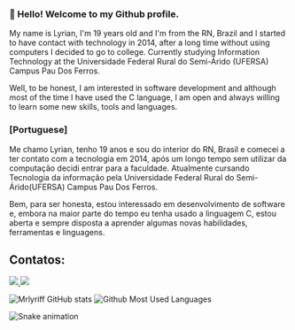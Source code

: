 
### 👋 Hello! Welcome to my Github profile.
<p>
My name is Lyrian, I'm 19 years old and I'm from the RN, Brazil and I started to have contact with technology in 2014, after a long time without using computers I decided to go to college.
Currently studying Information Technology at the Universidade Federal Rural do Semi-Árido (UFERSA) Campus Pau Dos Ferros.

Well, to be honest, I am interested in software development and although most of the time I have used the C language, I am open and always willing to learn some new skills, tools and languages.
<p>

<p>

  
   ### [Portuguese]
Me chamo Lyrian, tenho 19 anos e sou do interior do RN, Brasil e comecei a ter contato com a tecnologia em 2014, após um longo tempo sem utilizar da computação decidi entrar para a faculdade.
Atualmente cursando Tecnologia da informação pela Universidade Federal Rural do Semi-Árido(UFERSA) Campus Pau Dos Ferros.

Bem, para ser honesta, estou interessado em desenvolvimento de software e, embora na maior parte do tempo eu tenha usado a linguagem C, estou aberta e sempre disposta a aprender algumas novas habilidades, ferramentas e linguagens.

## Contatos:
<div>
<a href="https://instagram.com/lyrian__" target="_blank">
<img loading="lazy" src="https://img.shields.io/badge/-Instagram-%23E4405F?style=for-the-badge&logo=instagram&logoColor=white" target="_blank">
</a>
<a href = "mailto:lyrif019@gmail.com"><img loading="lazy" src="https://img.shields.io/badge/Gmail-D14836?style=for-the-badge&logo=gmail&logoColor=white" target="_blank"></a>
<div>


![Mrlyriff GitHub stats](https://github-readme-stats.vercel.app/api?username=Mrlyriff&show_icons=true&count_private=true&theme=dark)
![Github Most Used Languages](https://github-readme-stats.vercel.app/api/top-langs/?username=Mrlyriff&layout=compact&theme=dark)

  
![Snake animation](https://github.com/Mrlyriff/Mrlyriff/blob/output/github-contribution-grid-snake.svg)
  
<!--
**Mrlyriff/Mrlyriff** is a ✨ _special_ ✨ repository because its `README.md` (this file) appears on your GitHub profile.

Here are some ideas to get you started:

- 🔭 I’m currently working on ...
- 🌱 I’m currently learning ...
- 👯 I’m looking to collaborate on ...
- 🤔 I’m looking for help with ...
- 💬 Ask me about ...
- 📫 How to reach me: ...
- 😄 Pronouns: ...
- ⚡ Fun fact: ...
-->
